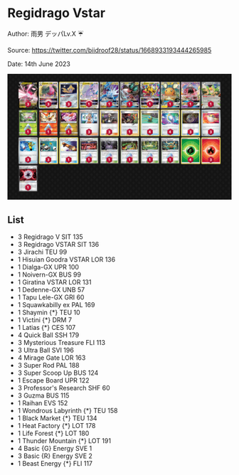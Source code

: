 # Regidrago Vstar

Author: 雨男 デッパLv.X ☔️

Source: <https://twitter.com/biidroof28/status/1668933193444265985>

Date: 14th June 2023

![decklist](../../images/PAL/Regidrago%20Vstar/5-%20Regidrago%20Vstar.png)

## List

* 3 Regidrago V SIT 135
* 3 Regidrago VSTAR SIT 136
* 3 Jirachi TEU 99
* 1 Hisuian Goodra VSTAR LOR 136
* 1 Dialga-GX UPR 100
* 1 Noivern-GX BUS 99
* 1 Giratina VSTAR LOR 131
* 1 Dedenne-GX UNB 57
* 1 Tapu Lele-GX GRI 60
* 1 Squawkabilly ex PAL 169
* 1 Shaymin {*} TEU 10
* 1 Victini {*} DRM 7
* 1 Latias {*} CES 107
* 4 Quick Ball SSH 179
* 3 Mysterious Treasure FLI 113
* 3 Ultra Ball SVI 196
* 4 Mirage Gate LOR 163
* 3 Super Rod PAL 188
* 3 Super Scoop Up BUS 124
* 1 Escape Board UPR 122
* 3 Professor's Research SHF 60
* 3 Guzma BUS 115
* 1 Raihan EVS 152
* 1 Wondrous Labyrinth {*} TEU 158
* 1 Black Market {*} TEU 134
* 1 Heat Factory {*} LOT 178
* 1 Life Forest {*} LOT 180
* 1 Thunder Mountain {*} LOT 191
* 4 Basic {G} Energy SVE 1
* 3 Basic {R} Energy SVE 2
* 1 Beast Energy {*} FLI 117
